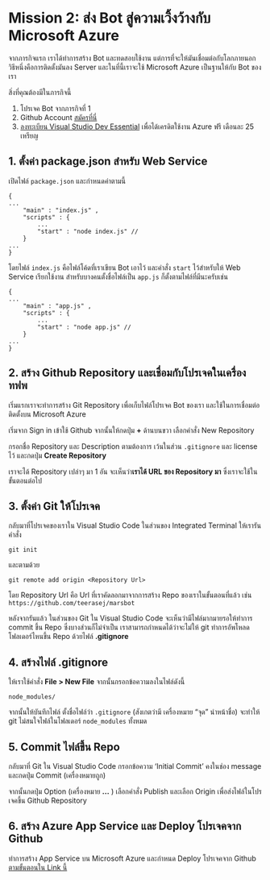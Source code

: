 # Mission 2: ส่ง Bot สู่ความเวิ้งว้างกับ Microsoft Azure 

จากภารกิจแรก เราได้ทำการสร้าง Bot และทดสอบใช้งาน แต่การที่จะให้มันเชื่อมต่อกับโลกภายนอก วิธีหนึ่งคือการติดตั้งมันลง Server และในที่นี้เราจะใช้ Microsoft Azure เป็นฐานให้กับ Bot ของเรา

สิ่งที่คุณต้องมีในภารกิจนี้ 

1. โปรเจค Bot จากภารกิจที่ 1 
2. Github Account [สมัครที่นี่](https://github.com/join?source=header-home)
3. [ลงทะเบียน Visual Studio Dev Essential](https://www.visualstudio.com/dev-essentials/) เพื่อได้เครดิตใช้งาน Azure ฟรี เดือนละ 25 เหรียญ

## 1. ตั้งค่า package.json สำหรับ Web Service

เปิดไฟล์ `package.json` และกำหนดค่าตามนี้ 

```
{
...
    "main" : "index.js" ,
    "scripts" : {
        ...
        "start" : "node index.js" // 
    }
...
}
```

โดยไฟล์ `index.js` คือไฟล์โค้ดที่เราเขียน Bot เอาไว้ และคำสั่ง `start` ไว้สำหรับให้ Web Service เรียกใช้งาน สำหรับบางคนตั้งชื่อไฟล์เป็น `app.js` ก็ตั้งตามไฟล์ที่มีนะครับเช่น

```
{
...
    "main" : "app.js" ,
    "scripts" : {
        ...
        "start" : "node app.js" // 
    }
...
}
```

## 2. สร้าง Github Repository และเชื่อมกับโปรเจคในเครื่องทฟพ

เริ่มแรกเราจะทำการสร้าง Git Repository เพื่อเก็บไฟล์โปรเจค Bot ของเรา และใช้ในการเชื่อมต่อติดตั้งบน Microsoft Azure 

เริ่มจาก Sign in เข้าใช้ Github จากนั้นให้กดปุ่ม **+** ด้านบนขวา เลือกคำสั่ง New Repository

กรอกชื่อ Repository และ Description ตามต้องการ เว้นในส่วน `.gitignore` และ license ไว้ และกดปุ่ม **Create Repository**

เราจะได้ Repository เปล่าๆ มา 1 อัน จะเห็นว่า**เราได้ URL ของ Repository มา** ซึ่งเราจะใช้ในขั้นตอนต่อไป

## 3. ตั้งค่า Git ให้โปรเจค

กลับมาที่โปรเจคของเราใน Visual Studio Code ในส่วนของ Integrated Terminal ให้เรารันคำสั่ง

```
git init
```

และตามด้วย 

```
git remote add origin <Repository Url>
```

โดย Repository Url คือ Url ที่เราคัดลอกมาจากการสร้าง Repo ของเราในขั้นตอนที่แล้ว เช่น `https://github.com/teerasej/marsbot`

หลังจากรันแล้ว ในส่วนของ Git ใน Visual Studio Code จะเห็นว่ามีไฟล์มากมายรอให้ทำการ commit ขึ้น Repo ซึ่งบางส่วนก็ไม่จำเป็น เราสามารถกำหนดได้ว่าจะไม่ให้ git ทำการอัพโหลดโฟลเดอร์ไหนขึ้น Repo ด้วยไฟล์ **.gitignore**

## 4. สร้างไฟล์ .gitignore

ให้เราใช้คำสั่ง **File > New File** จากนั้นกรอกข้อความลงในไฟล์ดังนี้

```
node_modules/
```

จากนั้นให้บันทึกไฟล์ ตั้งชื่อไฟล์ว่า `.gitignore` (สังเกตว่ามี เครื่องหมาย “จุด” นำหน้าชื่อ) จะทำให้ git ไม่สนใจไฟล์ในโฟลเดอร์ `node_modules` ทั้งหมด

## 5. Commit ไฟล์ขึ้น Repo

กลับมาที่ Git ใน Visual Studio Code กรอกข้อความ ‘Initial Commit’ คงในช่อง message และกดปุ่ม Commit (เครื่องหมายถูก)

จากนั้นกดปุ่ม Option (เครื่องหมาย **...** ) เลือกคำสั่ง Publish และเลือก Origin เพื่อส่งไฟล์ในโปรเจคขึ้น Github Repository

## 6. สร้าง Azure App Service และ Deploy โปรเจคจาก Github 

ทำการสร้าง App Service บน Microsoft Azure และกำหนด Deploy โปรเจคจาก Github [ตามขั้นตอนใน Link นี้](http://nextflow.in.th/2017/how-to-deploy-chat-bot-to-microsoft-azure/)




